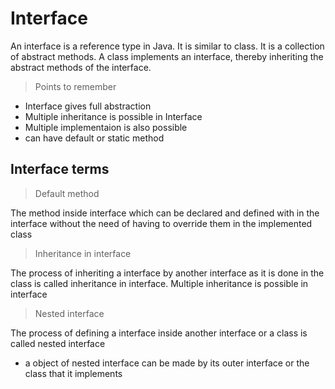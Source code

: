 # Interface

An interface is a reference type in Java. It is similar to class. It is a collection of abstract methods. A class implements an interface, thereby inheriting the abstract methods of the interface.

>Points to remember
- Interface gives full abstraction
- Multiple inheritance is possible in Interface
- Multiple implementaion is also possible
- can have default or static method

## Interface terms

>Default method

The method inside interface which can be declared and defined with in the interface without the need of having to override them in the implemented class

>Inheritance in interface

The process of inheriting a interface by another interface as it is done in the class is called inheritance in interface.
Multiple inheritance is possible in interface

>Nested interface

The process of defining a interface inside another interface or a class is called nested interface

- a object of nested interface can be made by its outer interface or the class that it implements 